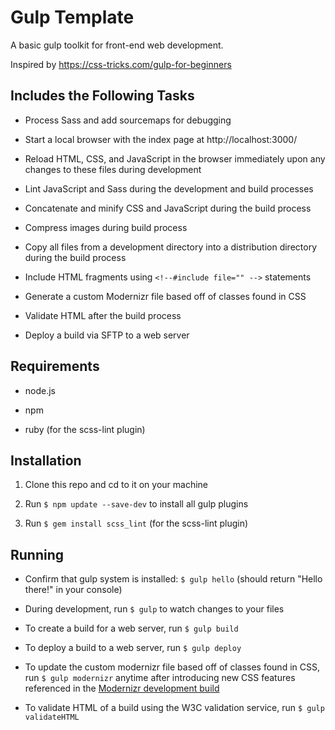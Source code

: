 # Gulp Template

A basic gulp toolkit for front-end web development.

Inspired by https://css-tricks.com/gulp-for-beginners

## Includes the Following Tasks

* Process Sass and add sourcemaps for debugging

* Start a local browser with the index page at http://localhost:3000/

* Reload HTML, CSS, and JavaScript in the browser immediately upon any changes to these files during development

* Lint JavaScript and Sass during the development and build processes

* Concatenate and minify CSS and JavaScript during the build process

* Compress images during build process

* Copy all files from a development directory into a distribution directory during the build process

* Include HTML fragments using `<!--#include file="" -->` statements

* Generate a custom Modernizr file based off of classes found in CSS

* Validate HTML after the build process

* Deploy a build via SFTP to a web server

## Requirements

* node.js

* npm

* ruby (for the scss-lint plugin)

## Installation

1. Clone this repo and cd to it on your machine

2. Run `$ npm update --save-dev` to install all gulp plugins

3. Run `$ gem install scss_lint` (for the scss-lint plugin)

## Running

* Confirm that gulp system is installed: `$ gulp hello` (should return "Hello there!" in your console)

* During development, run `$ gulp` to watch changes to your files

* To create a build for a web server, run `$ gulp build`

* To deploy a build to a web server, run `$ gulp deploy`

* To update the custom modernizr file based off of classes found in CSS, run `$ gulp modernizr` anytime after introducing new CSS features referenced in the [Modernizr development build](https://modernizr.com)

* To validate HTML of a build using the W3C validation service, run `$ gulp validateHTML`
